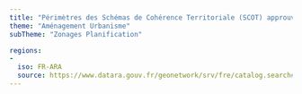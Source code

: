 ```yaml
---
title: "Périmètres des Schémas de Cohérence Territoriale (SCOT) approuvés"
theme: "Aménagement Urbanisme"
subTheme: "Zonages Planification"

regions:
-
  iso: FR-ARA
  source: https://www.datara.gouv.fr/geonetwork/srv/fre/catalog.search#/search?resultType=details&sortBy=relevance&from=1&to=20&fast=index&_content_type=json&any=Périmètres des Schémas de Cohérence Territoriale (SCOT) approuvés
---
```

